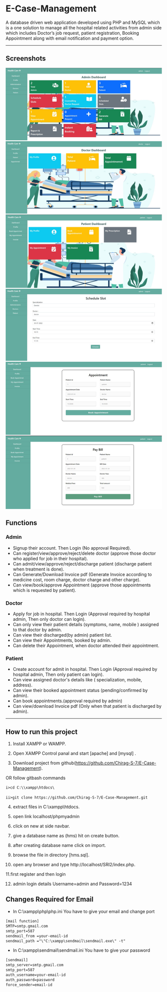 # E-Case-Management

A database driven web application developed using PHP and MySQL which is a one solution to manage all the hospital related activities from admin side which includes Doctor’s
job request, patient registration, Booking Appointment along with email notification and payment option.

---

## Screenshots
![Image of adduser](https://github.com/Chirag-S-7/E-Case-Management/blob/main/Screenshot/Admin_Dashboard.jpeg)
![Image of adduser](https://github.com/Chirag-S-7/E-Case-Management/blob/main/Screenshot/Doctor_Dashboard.jpeg)
![Image of adduser](https://github.com/Chirag-S-7/E-Case-Management/blob/main/Screenshot/Patient_Dashboard.jpeg)
![Image of adduser](https://github.com/Chirag-S-7/E-Case-Management/blob/main/Screenshot/schedule_slot.jpeg)
![Image of adduser](https://github.com/Chirag-S-7/E-Case-Management/blob/main/Screenshot/Booking_Appointment.jpeg)
![Image of adduser](https://github.com/Chirag-S-7/E-Case-Management/blob/main/Screenshot/Invoice.jpeg)



## Functions
### Admin
- Signup their account. Then Login (No approval Required).
- Can register/view/approve/reject/delete doctor (approve those doctor who applied for job in their hospital).
- Can admit/view/approve/reject/discharge patient (discharge patient when treatment is done).
- Can Generate/Download Invoice pdf (Generate Invoice according to medicine cost, room charge, doctor charge and other charge).
- Can view/book/approve Appointment (approve those appointments which is requested by patient).

### Doctor
- Apply for job in hospital. Then Login (Approval required by hospital admin, Then only doctor can login).
- Can only view their patient details (symptoms, name, mobile ) assigned to that doctor by admin.
- Can view their discharged(by admin) patient list.
- Can view their Appointments, booked by admin.
- Can delete their Appointment, when doctor attended their appointment.

### Patient
- Create account for admit in hospital. Then Login (Approval required by hospital admin, Then only patient can login).
- Can view assigned doctor's details like ( specialization, mobile, address).
- Can view their booked appointment status (pending/confirmed by admin).
- Can book appointments.(approval required by admin)
- Can view/download Invoice pdf (Only when that patient is discharged by admin).

---

## How to run this project

1. Install XAMPP or WAMPP.

2. Open XAMPP Control panal and start [apache] and [mysql] .

3. Download project from github(https://github.com/Chirag-S-7/E-Case-Management).
 
 OR follow gitbash commands

    i>cd C:\\xampp\htdocs\

    ii>git clone https://github.com/Chirag-S-7/E-Case-Management.git

4. extract files in C:\\xampp\htdocs\.

5. open link localhost/phpmyadmin

6. click on new at side navbar.

7. give a database name as (hms) hit on create button.

8. after creating database name click on import.

9. browse the file in directory [hms.sql].

10. open any browser and type http://localhost/SRI2/index.php.

11.first register and then login

12. admin login details Username=admin and Password=1234

## Changes Required for Email 
- In C:\xampp\php\php.ini You have to give your email and change port
```
[mail function]
SMTP=smtp.gmail.com
smtp_port=587
sendmail_from =your-email-id
sendmail_path ="\"C:\xampp\sendmail\sendmail.exe\" -t"

```

- In C:\xampp\sendmail\sendmail.ini You have to give your password 
```
[sendmail]
smtp_server=smtp.gmail.com
smtp_port=587
auth_username=your-email-id
auth_password=password
force_sender=email-id
```


